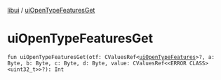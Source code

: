 [libui](index.md) / [uiOpenTypeFeaturesGet](./ui-open-type-features-get.md)

# uiOpenTypeFeaturesGet

`fun uiOpenTypeFeaturesGet(otf: CValuesRef<`[`uiOpenTypeFeatures`](ui-open-type-features.md)`>?, a: Byte, b: Byte, c: Byte, d: Byte, value: CValuesRef<<ERROR CLASS><uint32_t>>?): Int`